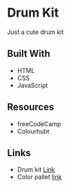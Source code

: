 # Drum Kit
Just a cute drum kit

## Built With
* HTML
* CSS
* JavaScript

## Resources
* freeCodeCamp
* Colourhubt

## Links
* Drum kit [Link](https://karthisp.github.io/drum-kit/)
* Color pallet [link](https://colorhunt.co/palette/2c2e43595260b2b1b9ffd523)

